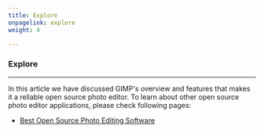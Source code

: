 ```yaml
---
title: Explore
onpagelink: explore
weight: 4

---
```


### **Explore**
-------

In this article we have discussed GIMP's overview and features that makes it a reliable open source photo editor. To learn about other open source photo editor applications, please check following pages:

- [Best Open Source Photo Editing Software](https://products.containerize.com/photo-editing-software)
 
